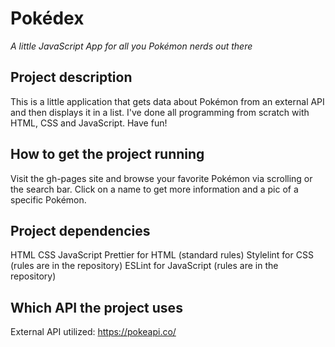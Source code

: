# Pokédex

_A little JavaScript App for all you Pokémon nerds out there_

## Project description

This is a little application that gets data about Pokémon from an external API and then displays it in a list. I've done all programming from scratch with HTML, CSS and JavaScript. Have fun!

## How to get the project running

Visit the gh-pages site and browse your favorite Pokémon via scrolling or the search bar. Click on a name to get more information and a pic of a specific Pokémon.

## Project dependencies

HTML
CSS
JavaScript
Prettier for HTML (standard rules)
Stylelint for CSS (rules are in the repository)
ESLint for JavaScript (rules are in the repository)

## Which API the project uses

External API utilized: https://pokeapi.co/

